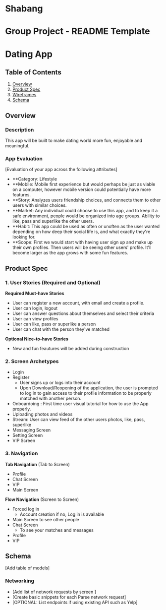 # Shabang
Group Project - README Template
===

# Dating App

## Table of Contents
1. [Overview](#Overview)
1. [Product Spec](#Product-Spec)
1. [Wireframes](#Wireframes)
2. [Schema](#Schema)

## Overview
### Description
 This app will be built to make dating world more fun, enjoyable and meaningful.

### App Evaluation
[Evaluation of your app across the following attributes]
- **Category: Lifestyle
- **Mobile: Mobile first experience but would perhaps be just as viable on a computer, however mobile version could potentially have more features.
- **Story: Analyzes users friendship choices, and connects them to other users with similar choices. 
- **Market: Any individual could choose to use this app, and to keep it a safe environment, people would be organized into age groups. Ability to like, pass and superlike the other users.
- **Habit: This app could be used as often or unoften as the user wanted depending on how deep their social life is, and what exactly they're looking for. 
- **Scope: First we would start with having user sign up and make up their own profiles. Then users will be seeing other users' profile. It'll become larger as the app grows with some fun features.

## Product Spec

### 1. User Stories (Required and Optional)

**Required Must-have Stories**

* User can register a new account, with email and create a profile.
* User can login, logout
* User can answer questions about themselves and select their criteria
* User can view profiles
* User can like, pass or superlike a person
* User can chat with the person they've matched

**Optional Nice-to-have Stories**

* New and fun feautures will be added during construction

### 2. Screen Archetypes

* Login
* Register
   * User signs up or logs into their account
   * Upon Download/Reopening of the application, the user is prompted to log in to gain access to their profile information to be properly matched with another person.
* Onboardoing : First time user visual tutorial for how to use the App properly.
* Uploading photos and videos
* Stream: User can view feed of the other users photos, like, pass, superlike
* Messaging Screen
* Setting Screen
* VIP Screen 

### 3. Navigation

**Tab Navigation** (Tab to Screen)

* Profile
* Chat Screen
* VIP
* Main Screen

**Flow Navigation** (Screen to Screen)

* Forced log in
   * Account creation if no, Log in is available
* Main Screen to see other people
* Chat Screen 
   * To see your matches and messages
* Profile
* VIP

## Schema 

[Add table of models]
### Networking
- [Add list of network requests by screen ]
- [Create basic snippets for each Parse network request]
- [OPTIONAL: List endpoints if using existing API such as Yelp]
